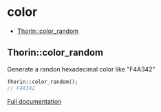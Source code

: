 # color

- [Thorin::color_random](#Thorin_color_random)
<a name="Thorin_color_random"></a>
## Thorin::color_random
Generate a randon hexadecimal color like "F4A342"
```php
Thorin::color_random();
// F4A342
```

[Full documentation](/doc/src/functions/color/color_random.md)

